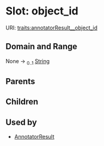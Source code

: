 
# Slot: object_id




URI: [traits:annotatorResult__object_id](http://w3id.org/ontogpt/traits/annotatorResult__object_id)


## Domain and Range

None &#8594;  <sub>0..1</sub> [String](types/String.md)

## Parents


## Children


## Used by

 * [AnnotatorResult](AnnotatorResult.md)
